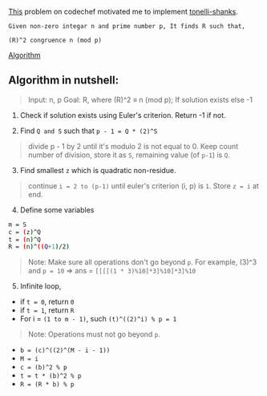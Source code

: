 [This](https://discuss.codechef.com/t/lcasqrt-editorial/82141) problem on codechef motivated me to implement [tonelli-shanks](https://en.wikipedia.org/wiki/Tonelli%E2%80%93Shanks_algorithm#Speed_of_the_algorithm).

```
Given non-zero integar n and prime number p, It finds R such that,

(R)^2 congruence n (mod p)
```

[Algorithm](https://en.wikipedia.org/wiki/Tonelli%E2%80%93Shanks_algorithm#The_algorithm)

## Algorithm in nutshell:

> Input: n, p
> Goal: R, where (R)^2 ≡ n (mod p); If solution exists else -1

1. Check if solution exists using Euler's criterion. Return -1 if not.

2. Find ```Q and S``` such that ```p - 1 = Q * (2)^S```
> divide p - 1 by 2 until it's modulo 2 is not equal to 0. Keep count number of division, store it as ```S```, remaining value (of ```p-1```) is ```Q```.

3. Find smallest ```z``` which is quadratic non-residue.

> continue ```i = 2 to (p-1)``` until euler's criterion (i, p) is ```1```. Store ```z = i``` at end.

4. Define some variables
```bash
m = S
c = (z)^Q
t = (n)^Q
R = (n)^((Q+1)/2)
```

> Note: Make sure all operations don't go beyond ```p```. For example, (3)^3 and ```p = 10``` => ans = ```[[[[(1 * 3)%10]*3]%10]*3]%10```

5. Infinite loop,

- if `t = 0`, return `0`
- if `t = 1`, return `R`
- For i = ```(1 to m - 1)```, such ```(t)^((2)^i) % p = 1```
> Note: Operations must not go beyond ```p```. 
- `b = (c)^((2)^(M - i - 1))`
- `M = i`
- `c = (b)^2 % p`
- `t = t * (b)^2 % p`
- `R = (R * b) % p`